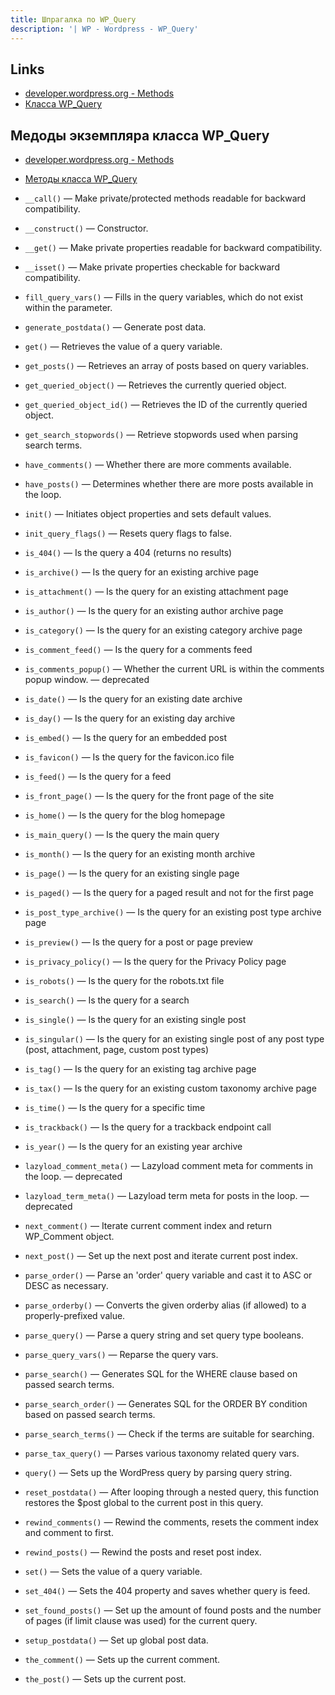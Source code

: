 ```yaml
---
title: Шпрагалка по WP_Query
description: '| WP - Wordpress - WP_Query'
---
```


## Links
- [developer.wordpress.org - Methods](https://developer.wordpress.org/reference/classes/wp_query)  
- [Класса WP_Query](https://www.internet-technologies.ru/articles/izuchaem-wp-query-svoystva-i-metody.html)  

## Медоды экземпляра класса WP_Query

- [developer.wordpress.org - Methods](https://developer.wordpress.org/reference/classes/wp_query/#methods)  
- [Методы класса WP_Query](https://www.internet-technologies.ru/articles/izuchaem-wp-query-svoystva-i-metody.html#header-10062-14)  

- `__call()` — Make private/protected methods readable for backward compatibility.  
- `__construct()` — Constructor.  
- `__get()` — Make private properties readable for backward compatibility.  
- `__isset()` — Make private properties checkable for backward compatibility.  
- `fill_query_vars()` — Fills in the query variables, which do not exist within the parameter.  
- `generate_postdata()` — Generate post data.  
- `get()` — Retrieves the value of a query variable.  
- `get_posts()` — Retrieves an array of posts based on query variables.  
- `get_queried_object()` — Retrieves the currently queried object.  
- `get_queried_object_id()` — Retrieves the ID of the currently queried object.  
- `get_search_stopwords()` — Retrieve stopwords used when parsing search terms.  
- `have_comments()` — Whether there are more comments available.  
- `have_posts()` — Determines whether there are more posts available in the loop.  
- `init()` — Initiates object properties and sets default values. 
- `init_query_flags()` — Resets query flags to false.  
- `is_404()` — Is the query a 404 (returns no results)  
- `is_archive()` — Is the query for an existing archive page  
- `is_attachment()` — Is the query for an existing attachment page  
- `is_author()` — Is the query for an existing author archive page  
- `is_category()` — Is the query for an existing category archive page  
- `is_comment_feed()` — Is the query for a comments feed  
- `is_comments_popup()` — Whether the current URL is within the comments popup window. — deprecated  
- `is_date()` — Is the query for an existing date archive  
- `is_day()` — Is the query for an existing day archive  
- `is_embed()` — Is the query for an embedded post  
- `is_favicon()` — Is the query for the favicon.ico file  
- `is_feed()` — Is the query for a feed  
- `is_front_page()` — Is the query for the front page of the site  
- `is_home()` — Is the query for the blog homepage  
- `is_main_query()` — Is the query the main query  
- `is_month()` — Is the query for an existing month archive  
- `is_page()` — Is the query for an existing single page  
- `is_paged()` — Is the query for a paged result and not for the first page  
- `is_post_type_archive()` — Is the query for an existing post type archive page  
- `is_preview()` — Is the query for a post or page preview  
- `is_privacy_policy()` — Is the query for the Privacy Policy page  
- `is_robots()` — Is the query for the robots.txt file  
- `is_search()` — Is the query for a search  
- `is_single()` — Is the query for an existing single post  
- `is_singular()` — Is the query for an existing single post of any post type (post, attachment, page, custom post types)  
- `is_tag()` — Is the query for an existing tag archive page  
- `is_tax()` — Is the query for an existing custom taxonomy archive page  
- `is_time()` — Is the query for a specific time  
- `is_trackback()` — Is the query for a trackback endpoint call  
- `is_year()` — Is the query for an existing year archive  
- `lazyload_comment_meta()` — Lazyload comment meta for comments in the loop. — deprecated  
- `lazyload_term_meta()` — Lazyload term meta for posts in the loop. — deprecated  
- `next_comment()` — Iterate current comment index and return WP_Comment object.  
- `next_post()` — Set up the next post and iterate current post index.  
- `parse_order()` — Parse an 'order' query variable and cast it to ASC or DESC as necessary.  
- `parse_orderby()` — Converts the given orderby alias (if allowed) to a properly-prefixed value.  
- `parse_query()` — Parse a query string and set query type booleans.  
- `parse_query_vars()` — Reparse the query vars.  
- `parse_search()` — Generates SQL for the WHERE clause based on passed search terms.  
- `parse_search_order()` — Generates SQL for the ORDER BY condition based on passed search terms.  
- `parse_search_terms()` — Check if the terms are suitable for searching.  
- `parse_tax_query()` — Parses various taxonomy related query vars.  
- `query()` — Sets up the WordPress query by parsing query string.  
- `reset_postdata()` — After looping through a nested query, this function restores the $post global to the current post in this query.  
- `rewind_comments()` — Rewind the comments, resets the comment index and comment to first.  
- `rewind_posts()` — Rewind the posts and reset post index.  
- `set()` — Sets the value of a query variable.  
- `set_404()` — Sets the 404 property and saves whether query is feed.  
- `set_found_posts()` — Set up the amount of found posts and the number of pages (if limit clause was used) for the current query.  
- `setup_postdata()` — Set up global post data.  
- `the_comment()` — Sets up the current comment.  
- `the_post()` — Sets up the current post.  

